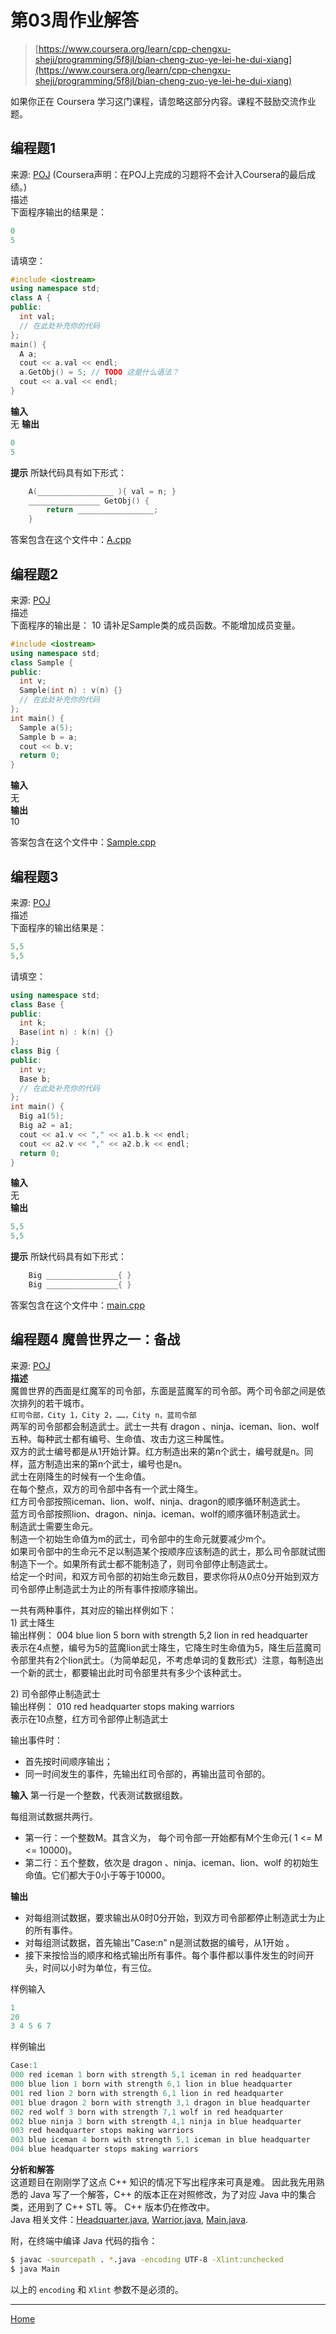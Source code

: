 # 第03周作业解答

> [https://www.coursera.org/learn/cpp-chengxu-sheji/programming/5f8jI/bian-cheng-zuo-ye-lei-he-dui-xiang](https://www.coursera.org/learn/cpp-chengxu-sheji/programming/5f8jI/bian-cheng-zuo-ye-lei-he-dui-xiang)

如果你正在 Coursera 学习这门课程，请忽略这部分内容。课程不鼓励交流作业题。

## 编程题1

来源: [POJ](http://cxsjsxmooc.openjudge.cn/test/solution/7067811/) \(Coursera声明：在POJ上完成的习题将不会计入Coursera的最后成绩。\)  
描述  
下面程序输出的结果是：

```cpp
0
5
```

请填空：

```cpp
#include <iostream>
using namespace std;
class A {
public:
  int val;
  // 在此处补充你的代码
};
main() {
  A a;
  cout << a.val << endl;
  a.GetObj() = 5; // TODO 这是什么语法？
  cout << a.val << endl;
}
```

**输入**  
无 **输出**

```cpp
0
5
```

**提示** 所缺代码具有如下形式：

```cpp
    A(_________________ ){ val = n; }
    ________________ GetObj() {
        return _________________;
    }
```

答案包含在这个文件中：[A.cpp](https://github.com/iridiumcao/cpp-note/tree/880e117845a17eb6c60956118ca4255ee37bb412/code/assignment/week03/no1/A.cpp)

## 编程题2

来源: [POJ](http://cxsjsxmooc.openjudge.cn/test/3w8/)  
描述  
下面程序的输出是： 10 请补足Sample类的成员函数。不能增加成员变量。

```cpp
#include <iostream>
using namespace std;
class Sample {
public:
  int v;
  Sample(int n) : v(n) {}
  // 在此处补充你的代码
};
int main() {
  Sample a(5);
  Sample b = a;
  cout << b.v;
  return 0;
}
```

**输入**  
无  
**输出**  
10

答案包含在这个文件中：[Sample.cpp](https://github.com/iridiumcao/cpp-note/tree/880e117845a17eb6c60956118ca4255ee37bb412/code/assignment/week03/no2/Sample.cpp)

## 编程题3

来源: [POJ](http://cxsjsxmooc.openjudge.cn/test/3w9/)  
描述  
下面程序的输出结果是：

```cpp
5,5
5,5
```

请填空：

```cpp
using namespace std;
class Base {
public:
  int k;
  Base(int n) : k(n) {}
};
class Big {
public:
  int v;
  Base b;
  // 在此处补充你的代码
};
int main() {
  Big a1(5);
  Big a2 = a1;
  cout << a1.v << "," << a1.b.k << endl;
  cout << a2.v << "," << a2.b.k << endl;
  return 0;
}
```

**输入**  
无  
**输出**

```cpp
5,5
5,5
```

**提示** 所缺代码具有如下形式：

```cpp
    Big ________________{ }
    Big ________________{ }
```

答案包含在这个文件中：[main.cpp](https://github.com/iridiumcao/cpp-note/tree/880e117845a17eb6c60956118ca4255ee37bb412/code/assignment/week03/no3/main.cpp)

## 编程题4 魔兽世界之一：备战

来源: [POJ](http://cxsjsxmooc.openjudge.cn/test/B/)  
**描述**  
魔兽世界的西面是红魔军的司令部，东面是蓝魔军的司令部。两个司令部之间是依次排列的若干城市。  
`红司令部，City 1，City 2，……，City n，蓝司令部`  
两军的司令部都会制造武士。武士一共有 dragon 、ninja、iceman、lion、wolf 五种。每种武士都有编号、生命值、攻击力这三种属性。  
双方的武士编号都是从1开始计算。红方制造出来的第n个武士，编号就是n。同样，蓝方制造出来的第n个武士，编号也是n。  
武士在刚降生的时候有一个生命值。  
在每个整点，双方的司令部中各有一个武士降生。  
红方司令部按照iceman、lion、wolf、ninja、dragon的顺序循环制造武士。  
蓝方司令部按照lion、dragon、ninja、iceman、wolf的顺序循环制造武士。  
制造武士需要生命元。  
制造一个初始生命值为m的武士，司令部中的生命元就要减少m个。  
如果司令部中的生命元不足以制造某个按顺序应该制造的武士，那么司令部就试图制造下一个。如果所有武士都不能制造了，则司令部停止制造武士。  
给定一个时间，和双方司令部的初始生命元数目，要求你将从0点0分开始到双方司令部停止制造武士为止的所有事件按顺序输出。

一共有两种事件，其对应的输出样例如下：  
1\) 武士降生  
输出样例： 004 blue lion 5 born with strength 5,2 lion in red headquarter  
表示在4点整，编号为5的蓝魔lion武士降生，它降生时生命值为5，降生后蓝魔司令部里共有2个lion武士。（为简单起见，不考虑单词的复数形式）注意，每制造出一个新的武士，都要输出此时司令部里共有多少个该种武士。

2\) 司令部停止制造武士  
输出样例： 010 red headquarter stops making warriors  
表示在10点整，红方司令部停止制造武士

输出事件时：

* 首先按时间顺序输出；
* 同一时间发生的事件，先输出红司令部的，再输出蓝司令部的。

**输入** 第一行是一个整数，代表测试数据组数。

每组测试数据共两行。

* 第一行：一个整数M。其含义为， 每个司令部一开始都有M个生命元\( 1 &lt;= M &lt;= 10000\)。
* 第二行：五个整数，依次是 dragon 、ninja、iceman、lion、wolf 的初始生命值。它们都大于0小于等于10000。

**输出**

* 对每组测试数据，要求输出从0时0分开始，到双方司令部都停止制造武士为止的所有事件。
* 对每组测试数据，首先输出"Case:n" n是测试数据的编号，从1开始 。
* 接下来按恰当的顺序和格式输出所有事件。每个事件都以事件发生的时间开头，时间以小时为单位，有三位。

样例输入

```cpp
1
20
3 4 5 6 7
```

样例输出

```cpp
Case:1
000 red iceman 1 born with strength 5,1 iceman in red headquarter
000 blue lion 1 born with strength 6,1 lion in blue headquarter
001 red lion 2 born with strength 6,1 lion in red headquarter
001 blue dragon 2 born with strength 3,1 dragon in blue headquarter
002 red wolf 3 born with strength 7,1 wolf in red headquarter
002 blue ninja 3 born with strength 4,1 ninja in blue headquarter
003 red headquarter stops making warriors
003 blue iceman 4 born with strength 5,1 iceman in blue headquarter
004 blue headquarter stops making warriors
```

 **分析和解答**   
这道题目在刚刚学了这点 C++ 知识的情况下写出程序来可真是难。 因此我先用熟悉的 Java 写了一个解答，C++ 的版本正在对照修改，为了对应 Java 中的集合类，还用到了 C++ STL 等。 C++ 版本仍在修改中。  
Java 相关文件：[Headquarter.java](https://github.com/iridiumcao/cpp-note/tree/880e117845a17eb6c60956118ca4255ee37bb412/code/assignment/week03/no4_java/Headquarter.java), [Warrior.java](https://github.com/iridiumcao/cpp-note/tree/880e117845a17eb6c60956118ca4255ee37bb412/code/assignment/week03/no4_java/Warrior.java), [Main.java](https://github.com/iridiumcao/cpp-note/tree/880e117845a17eb6c60956118ca4255ee37bb412/code/assignment/week03/no4_java/Main.java).

附，在终端中编译 Java 代码的指令：

```bash
$ javac -sourcepath . *.java -encoding UTF-8 -Xlint:unchecked
$ java Main
```

以上的 `encoding` 和 `Xlint` 参数不是必须的。

---

[Home](SUMMARY.md)